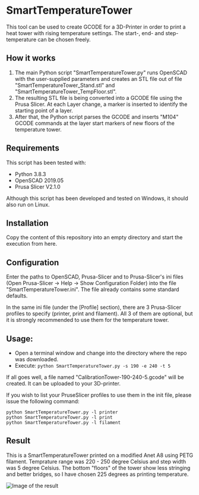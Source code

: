 # SmartTemperatureTower

This tool can be used to create GCODE for a 3D-Printer in order to print a heat tower with rising temperature settings. The start-, end- and step-temperature can be chosen freely.

## How it works

1. The main Python script "SmartTemperatureTower.py" runs OpenSCAD with the user-supplied parameters and creates an STL file out of file "SmartTemperatureTower_Stand.stl" and "SmartTemperatureTower_TempFloor.stl". 
2. The resulting STL file is being converted into a GCODE file using the Prusa Slicer. At each Layer change, a marker is inserted to identify the starting point of a layer.
3. After that, the Python script parses the GCODE and inserts "M104" GCODE commands at the layer start markers of new floors of the temperature tower.

## Requirements

This script has been tested with:

* Python 3.8.3
* OpenSCAD 2019.05
* Prusa Slicer V2.1.0

Although this script has been developed and tested on Windows, it should also run on Linux.

## Installation

Copy the content of this repository into an empty directory and start the execution from here.

## Configuration

Enter the paths to OpenSCAD, Prusa-Slicer and to Prusa-Slicer's ini files (Open Prusa-Slicer -> Help -> Show Configuration Folder) into the file "SmartTemperatureTower.ini". The file already contains some standard defaults.

In the same ini file (under the [Profile] section), there are 3 Prusa-Slicer profiles to specify (printer, print and filament). All 3 of them are optional, but it is strongly recommended to use them for the temperature tower.

## Usage:

* Open a terminal window and change into the directory where the repo was downloaded.
* Execute: 
  `python SmartTemperatureTower.py -s 190 -e 240 -t 5`

If all goes well, a file named "CalibrationTower-190-240-5.gcode" will be created. It can be uploaded to your 3D-printer.

If you wish to list your PruseSlicer profiles to use them in the init file, please issue the following command:
```
python SmartTemperatureTower.py -l printer
python SmartTemperatureTower.py -l print
python SmartTemperatureTower.py -l filament
```

## Result

This is a SmartTemperatureTower printed on a modified Anet A8 using PETG filament. Temprature range was 220 - 250 degree Celsius and step width was 5 degree Celsius. The bottom "floors" of the tower show less stringing and better bridges, so I have chosen 225 degrees as printing temperature.

![Image of the result](https://github.com/thbitzer/SmartTemperatureTower/raw/master/img/SmartTemperatureTower.jpg "Result")